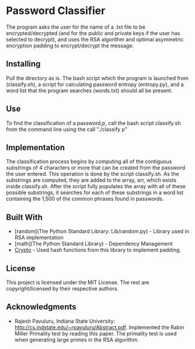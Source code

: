 # Password Classifier

The program asks the user for the name of a .txt file to be encrypted/decrypted (and for the public and private keys if the user has selected to decrypt), and uses the RSA algorithm and optimal asymmetric encryption padding to encrypt/decrypt the message.

## Installing

Pull the directory as is.  The bash script which the program is launched from (classify.sh), a script for calculating password entropy (entropy.py), and a word list that the program searches (words.txt) should all be present.

## Use
To find the classification of a password,p, call the bash script classify.sh from the command line using the call "./classify p"

## Implementation 
The classification process begins by computing all of the contiguous substrings of 4 characters or more that can be created from the password the user entered. This operation is done by the script classify.sh. As the substrings are computed, they are added to the array, arr, which exists inside classify.sh. After the script fully populates the array with all of these possible substrings, it searches for each of these substrings in a word list containing the 1,500 of the common phrases found in passwords. 


## Built With

* [random](The Python Standard Library: Lib/random.py) - Library used in RSA implementation
* [math](The Python Standard Library) - Dependency Management
* [Crypto](https://github.com/dlitz/pycrypto) - Used hash functions from this library to implement padding.



## License

This project is licensed under the MIT License. The rest are copyright/licensed by their respective authors.

## Acknowledgments

* Rajesh Pavuluru, Indiana State University: http://cs.indstate.edu/~rpavuluru/Abstract.pdf.  Implemented the Rabin Miller Primality test by reading this paper.  The primality test is used when generating large primes in the RSA algorithm.

